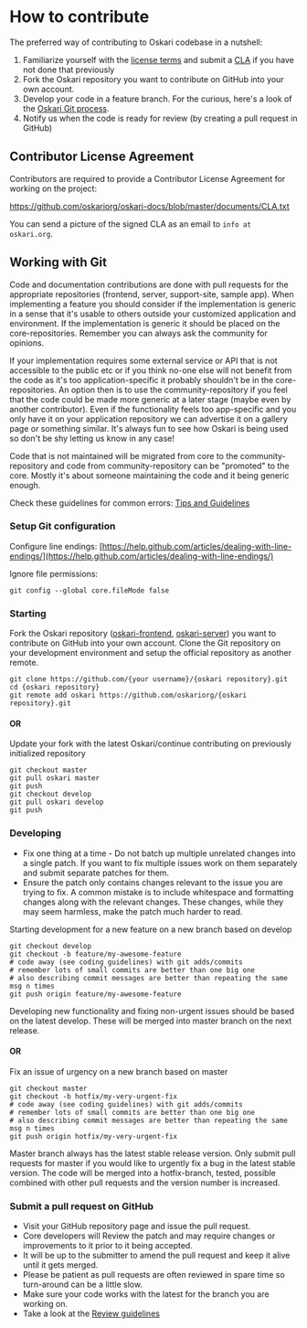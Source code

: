 # How to contribute

The preferred way of contributing to Oskari codebase in a nutshell:

1. Familiarize yourself with the [license terms](/documentation/development/license) and submit a [CLA](https://github.com/oskariorg/oskari-docs/blob/master/documents/CLA.txt) if you have not done that previously
2. Fork the Oskari repository you want to contribute on GitHub into your own account.
3. Develop your code in a feature branch. For the curious, here's a look of the [Oskari Git process](/documentation/development/oskari-git-process).
4. Notify us when the code is ready for review (by creating a pull request in GitHub)

## Contributor License Agreement

Contributors are required to provide a Contributor License Agreement for working on the project:

https://github.com/oskariorg/oskari-docs/blob/master/documents/CLA.txt

You can send a picture of the signed CLA as an email to `info at oskari.org`.

## Working with Git

Code and documentation contributions are done with pull requests for the appropriate repositories (frontend, server, support-site, sample app). When implementing a feature you should consider if the implementation is generic in a sense that it's usable to others outside your customized application and environment. If the implementation is generic it should be placed on the core-repositories. Remember you can always ask the community for opinions.

If your implementation requires some external service or API that is not accessible to the public etc or if you think no-one else will not benefit from the code as it's too application-specific it probably shouldn't be in the core-repositories. An option then is to use the community-repository if you feel that the code could be made more generic at a later stage (maybe even by another contributor). Even if the functionality feels too app-specific and you only have it on your application repository we can advertise it on a gallery page or something similar. It's always fun to see how Oskari is being used so don't be shy letting us know in any case!

Code that is not maintained will be migrated from core to the community-repository and code from community-repository can be "promoted" to the core. Mostly it's about someone maintaining the code and it being generic enough.

Check these guidelines for common errors: [Tips and Guidelines](/documentation/development/guidelines)

### Setup Git configuration

Configure line endings: [https://help.github.com/articles/dealing-with-line-endings/](https://help.github.com/articles/dealing-with-line-endings/)

Ignore file permissions:

	git config --global core.fileMode false

### Starting

Fork the Oskari repository ([oskari-frontend](https://github.com/oskariorg/oskari-frontend), [oskari-server](https://github.com/oskariorg/oskari-server)) you want to contribute on GitHub into your own account. Clone the Git repository on your development environment and setup the official repository as another remote.

	git clone https://github.com/{your username}/{oskari repository}.git
	cd {oskari repository}
	git remote add oskari https://github.com/oskariorg/{oskari repository}.git


#### OR

Update your fork with the latest Oskari/continue contributing on previously initialized repository

	git checkout master
	git pull oskari master
	git push
	git checkout develop
	git pull oskari develop
	git push

### Developing

* Fix one thing at a time - Do not batch up multiple unrelated changes into a single patch. If you want to fix multiple issues work on them separately and submit separate patches for them.
* Ensure the patch only contains changes relevant to the issue you are trying to fix. A common mistake is to include whitespace and formatting changes along with the relevant changes. These changes, while they may seem harmless, make the patch much harder to read.

Starting development for a new feature on a new branch based on develop

	git checkout develop
	git checkout -b feature/my-awesome-feature
	# code away (see coding guidelines) with git adds/commits
	# remember lots of small commits are better than one big one
	# also describing commit messages are better than repeating the same msg n times
	git push origin feature/my-awesome-feature

Developing new functionality and fixing non-urgent issues should be based on the latest develop.
 These will be merged into master branch on the next release.

#### OR

Fix an issue of urgency on a new branch based on master

	git checkout master
	git checkout -b hotfix/my-very-urgent-fix
	# code away (see coding guidelines) with git adds/commits
	# remember lots of small commits are better than one big one
	# also describing commit messages are better than repeating the same msg n times
	git push origin hotfix/my-very-urgent-fix


Master branch always has the latest stable release version.
 Only submit pull requests for master if you would like to urgently fix a bug in the latest stable version.
 The code will be merged into a hotfix-branch, tested, possible combined with other pull requests and the version number is increased.


### Submit a pull request on GitHub

* Visit your GitHub repository page and issue the pull request.
* Core developers will Review the patch and may require changes or improvements to it prior to it being accepted.
* It will be up to the submitter to amend the pull request and keep it alive until it gets merged.
* Please be patient as pull requests are often reviewed in spare time so turn-around can be a little slow.
* Make sure your code works with the latest for the branch you are working on.
* Take a look at the [Review guidelines](review)